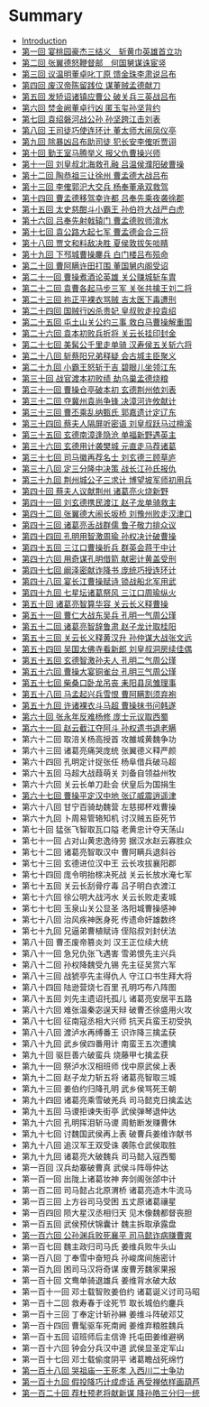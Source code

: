 # Summary

* [Introduction](README.md)
* [第一回 宴桃园豪杰三结义　斩黄巾英雄首立功](di_yi_hui_yan_tao_yuan_hao_jie_san_jie_yi_zhan_huang_jin_ying_xiong_shou_li_gong.md)
* [第二回 张翼德怒鞭督邮　何国舅谋诛宦竖](di_er_hui_zhang_yi_de_nu_bian_du_you_he_guo_jiu_mou_zhu_huan_shu.md)
* [第三回 议温明董卓叱丁原 馈金珠李肃说吕布](di_san_hui_yi_wen_ming_dong_zhuo_chi_ding_yuan_kui_jin_zhu_li_su_shuo_lv_bu.md)
* [第四回 废汉帝陈留践位 谋董贼孟德献刀](di_si_hui_fei_han_di_chen_liu_jian_wei_mou_dong_zei_meng_de_xian_dao.md)
* [第五回 发矫诏诸镇应曹公 破关兵三英战吕布](di_wu_hui_fa_jiao_zhao_zhu_zhen_ying_cao_gong_po_guan_bing_san_ying_zhan_lv_bu.md)
* [第六回 焚金阙董卓行凶 匿玉玺孙坚背约](di_liu_hui_fen_jin_que_dong_zhuo_xing_xiong_ni_yu_xi_sun_jian_bei_yue.md)
* [第七回 袁绍磐河战公孙 孙坚跨江击刘表](di_qi_hui_yuan_shao_pan_he_zhan_gong_sun_sun_jian_kua_jiang_ji_liu_biao.md)
* [第八回 王司徒巧使连环计 董太师大闹凤仪亭](di_ba_hui_wang_si_tu_qiao_shi_lian_huan_ji_dong_tai_shi_da_nao_feng_yi_ting.md)
* [第九回 除暴凶吕布助司徒 犯长安李傕听贾诩](di_jiu_hui_chu_bao_xiong_lv_bu_zhu_si_tu_fan_chang_an_li_jue_ting_jia_xu.md)
* [第十回 勤王室马腾举义 报父仇曹操兴师](di_shi_hui_qin_wang_shi_ma_teng_ju_yi_bao_fu_chou_cao_cao_xing_shi.md)
* [第十一回 刘皇叔北海救孔融 吕温侯濮阳破曹操](di_shi_yi_hui_liu_huang_shu_bei_hai_jiu_kong_rong_lv_wen_hou_pu_yang_po_cao_cao.md)
* [第十二回 陶恭祖三让徐州 曹孟德大战吕布](di_shi_er_hui_tao_gong_zu_san_rang_xu_zhou_cao_meng_de_da_zhan_lv_bu.md)
* [第十三回 李傕郭汜大交兵 杨奉董承双救驾](di_shi_san_hui_li_jue_guo_si_da_jiao_bing_yang_feng_dong_cheng_shuang_jiu_jia.md)
* [第十四回 曹孟德移驾幸许都 吕奉先乘夜袭徐郡](di_shi_si_hui_cao_meng_de_yi_jia_xing_xu_du_lv_feng_xian_cheng_ye_xi_xu_jun.md)
* [第十五回 太史慈酣斗小霸王 孙伯符大战严白虎](di_shi_wu_hui_tai_shi_ci_han_dou_xiao_ba_wang_sun_bo_fu_da_zhan_yan_bai_hu.md)
* [第十六回 吕奉先射戟辕门 曹孟德败师淯水](di_shi_liu_hui_lv_feng_xian_she_ji_yuan_men_cao_meng_de_bai_shi_yu_shui.md)
* [第十七回 袁公路大起七军 曹孟德会合三将](di_shi_qi_hui_yuan_gong_lu_da_qi_qi_jun_cao_meng_de_hui_he_san_jiang.md)
* [第十八回 贾文和料敌决胜 夏侯敦拔矢啖睛](di_shi_ba_hui_jia_wen_he_liao_di_jue_sheng_xia_hou_dun_ba_shi_dan_jing.md)
* [第十九回 下邳城曹操鏖兵 白门楼吕布殒命](di_shi_jiu_hui_xia_pei_cheng_cao_cao_ao_bing_bai_men_lou_lv_bu_yun_ming.md)
* [第二十回 曹阿瞒许田打围 董国舅内阁受诏](di_er_shi_hui_cao_a_man_xu_tian_da_wei_dong_guo_jiu_nei_ge_shou_zhao.md)
* [第二十一回 曹操煮酒论英雄 关公赚城斩车胄](di_er_shi_yi_hui_cao_cao_zhu_jiu_lun_ying_xiong_guan_gong_zhuan_cheng_zhan_che_zhou.md)
* [第二十二回 袁曹各起马步三军 关张共擒王刘二将](di_er_shi_er_hui_yuan_cao_ge_qi_ma_bu_san_jun_guan_zhang_gong_qin_wang_liu_er_jiang.md)
* [第二十三回 祢正平裸衣骂贼 吉太医下毒遭刑](di_er_shi_san_hui_mi_zheng_ping_luo_yi_ma_zei_ji_tai_yi_xia_du_zao_xing.md)
* [第二十四回 国贼行凶杀贵妃 皇叔败走投袁绍](di_er_shi_si_hui_guo_zei_xing_xiong_sha_gui_fei_huang_shu_bai_zou_tou_yuan_shao.md)
* [第二十五回  屯土山关公约三事 救白马曹操解重围](di_er_shi_wu_hui_tun_tu_shan_guan_gong_yue_san_shi_jiu_bai_ma_cao_cao_jie_zhong_wei.md)
* [第二十六回 袁本初败兵折将 关云长挂印封金](di_er_shi_liu_hui_yuan_ben_chu_bai_bing_zhe_jiang_guan_yun_chang_gua_yin_feng_jin.md)
* [第二十七回 美髯公千里走单骑 汉寿侯五关斩六将](di_er_shi_qi_hui_mei_ran_gong_qian_li_zou_dan_qi_han_shou_hou_wu_guan_zhan_liu_jiang.md)
* [第二十八回 斩蔡阳兄弟释疑 会古城主臣聚义](di_er_shi_ba_hui_zhan_cai_yang_xiong_di_shi_yi_hui_gu_cheng_zhu_chen_ju_yi.md)
* [第二十九回 小霸王怒斩于吉 碧眼儿坐领江东](di_er_shi_jiu_hui_xiao_ba_wang_nu_zhan_yu_ji_bi_yan_er_zuo_ling_jiang_dong.md)
* [第三十回 战官渡本初败绩 劫乌巢孟德烧粮](di_san_shi_hui_zhan_guan_du_ben_chu_bai_ji_jie_wu_chao_meng_de_shao_liang.md)
* [第三十一回 曹操仓亭破本初 玄德荆州依刘表](di_san_shi_yi_hui_cao_cao_cang_ting_po_ben_chu_xuan_de_jing_zhou_yi_liu_biao.md)
* [第三十二回 夺冀州袁尚争锋 决漳河许攸献计](di_san_shi_er_hui_duo_ji_zhou_yuan_shang_zheng_feng_jue_zhang_he_xu_you_xian_ji.md)
* [第三十三回 曹丕乘乱纳甄氏 郭嘉遗计定辽东](di_san_shi_san_hui_cao_pi_cheng_luan_na_zhen_shi_guo_jia_yi_ji_ding_liao_dong.md)
* [第三十四回 蔡夫人隔屏听密语 刘皇叔跃马过檀溪](di_san_shi_si_hui_cai_fu_ren_ge_ping_ting_mi_yu_liu_huang_shu_yue_ma_guo_tan_xi.md)
* [第三十五回 玄德南漳逢隐沧 单福新野遇英主](di_san_shi_wu_hui_xuan_de_nan_zhang_feng_yin_cang_dan_fu_xin_ye_yu_ying_zhu.md)
* [第三十六回 玄德用计袭樊城 元直走马荐诸葛](di_san_shi_liu_hui_xuan_de_yong_ji_xi_fan_cheng_yuan_zhi_zou_ma_jian_zhu_ge.md)
* [第三十七回 司马徽再荐名士 刘玄德三顾草庐](di_san_shi_qi_hui_si_ma_hui_zai_jian_ming_shi_liu_xuan_de_san_gu_cao_lu.md)
* [第三十八回 定三分隆中决策 战长江孙氏报仇](di_san_shi_ba_hui_ding_san_fen_long_zhong_jue_ce_zhan_chang_jiang_sun_shi_bao_chou.md)
* [第三十九回 荆州城公子三求计 博望坡军师初用兵](di_san_shi_jiu_hui_jing_zhou_cheng_gong_zi_san_qiu_ji_bo_wang_po_jun_shi_chu_yong_bing.md)
* [第四十回 蔡夫人议献荆州 诸葛亮火烧新野](di_si_shi_hui_cai_fu_ren_yi_xian_jing_zhou_zhu_ge_liang_huo_shao_xin_ye.md)
* [第四十一回 刘玄德携民渡江 赵子龙单骑救主](di_si_shi_yi_hui_liu_xuan_de_xi_min_du_jiang_zhao_zi_long_dan_qi_jiu_zhu.md)
* [第四十二回 张翼德大闹长坂桥 刘豫州败走汉津口](di_si_shi_er_hui_zhang_yi_de_da_nao_chang_ban_qiao_liu_yu_zhou_bai_zou_han_jin_kou.md)
* [第四十三回 诸葛亮舌战群儒 鲁子敬力排众议](di_si_shi_san_hui_zhu_ge_liang_she_zhan_qun_ru_lu_zi_jing_li_pai_zhong_yi.md)
* [第四十四回 孔明用智激周瑜 孙权决计破曹操](di_si_shi_si_hui_kong_ming_yong_zhi_ji_zhou_yu_sun_quan_jue_ji_po_cao_cao.md)
* [第四十五回 三江口曹操折兵 群英会蒋干中计](di_si_shi_wu_hui_san_jiang_kou_cao_cao_zhe_bing_qun_ying_hui_jiang_gan_zhong_ji.md)
* [第四十六回 用奇谋孔明借箭 献密计黄盖受刑](di_si_shi_liu_hui_yong_qi_mou_kong_ming_jie_jian_xian_mi_ji_huang_gai_shou_xing.md)
* [第四十七回 阚泽密献诈降书 庞统巧授连环计](di_si_shi_qi_hui_kan_ze_mi_xian_zha_jiang_shu_pang_tong_qiao_shou_lian_huan_ji.md)
* [第四十八回 宴长江曹操赋诗 锁战船北军用武](di_si_shi_ba_hui_yan_chang_jiang_cao_cao_fu_shi_suo_zhan_chuan_bei_jun_yong_wu.md)
* [第四十九回 七星坛诸葛祭风 三江口周瑜纵火](di_si_shi_jiu_hui_qi_xing_tan_zhu_ge_ji_feng_san_jiang_kou_zhou_yu_zong_huo.md)
* [第五十回 诸葛亮智算华容 关云长义释曹操](di_wu_shi_hui_zhu_ge_liang_zhi_suan_hua_rong_guan_yun_chang_yi_shi_cao_cao.md)
* [第五十一回 曹仁大战东吴兵 孔明一气周公瑾](di_wu_shi_yi_hui_cao_ren_da_zhan_dong_wu_bing_kong_ming_yi_qi_zhou_gong_jin.md)
* [第五十二回 诸葛亮智辞鲁肃 赵子龙计取桂阳](di_wu_shi_er_hui_zhu_ge_liang_zhi_ci_lu_su_zhao_zi_long_ji_qu_gui_yang.md)
* [第五十三回 关云长义释黄汉升 孙仲谋大战张文远](di_wu_shi_san_hui_guan_yun_chang_yi_shi_huang_han_sheng_sun_zhong_mou_da_zhan_zhang_wen_yuan.md)
* [第五十四回 吴国太佛寺看新郎 刘皇叔洞房续佳偶](di_wu_shi_si_hui_wu_guo_tai_fo_si_kan_xin_lang_liu_huang_shu_dong_fang_xu_jia_ou.md)
* [第五十五回 玄德智激孙夫人 孔明二气周公瑾](di_wu_shi_wu_hui_xuan_de_zhi_ji_sun_fu_ren_kong_ming_er_qi_zhou_gong_jin.md)
* [第五十六回 曹操大宴铜雀台 孔明三气周公瑾](di_wu_shi_liu_hui_cao_cao_da_yan_tong_que_tai_kong_ming_san_qi_zhou_gong_jin.md)
* [第五十七回 柴桑口卧龙吊丧 耒阳县凤雏理事](di_wu_shi_qi_hui_chai_sang_kou_wo_long_diao_sang_lei_yang_xian_feng_chu_li_shi.md)
* [第五十八回 马孟起兴兵雪恨 曹阿瞒割须弃袍](di_wu_shi_ba_hui_ma_meng_qi_xing_bing_xue_hen_cao_a_man_ge_xu_qi_pao.md)
* [第五十九回 许诸裸衣斗马超 曹操抹书问韩遂](di_wu_shi_jiu_hui_xu_zhu_luo_yi_dou_ma_chao_cao_cao_mo_shu_wen_han_sui.md)
* [第六十回 张永年反难杨修 庞士元议取西蜀](di_liu_shi_hui_zhang_yong_nian_fan_nan_yang_xiu_pang_shi_yuan_yi_qu_xi_shu.md)
* [第六十一回 赵云截江夺阿斗 孙权遗书退老瞒](di_liu_shi_yi_hui_zhao_yun_jie_jiang_duo_a_dou_sun_quan_yi_shu_tui_lao_man.md)
* 第六十二回 取涪关杨高授首 攻雒城黄魏争功
* 第六十三回 诸葛亮痛哭庞统 张翼德义释严颜
* 第六十四回 孔明定计捉张任 杨阜借兵破马超
* 第六十五回 马超大战葭萌关 刘备自领益州牧
* 第六十六回 关云长单刀赴会 伏皇后为国捐生
* [第六十七回 曹操平定汉中地 张辽威震逍遥津](di_liu_shi_qi_hui_cao_cao_ping_ding_han_zhong_di_zhang_liao_wei_zhen_xiao_yao_jin.md)
* 第六十八回 甘宁百骑劫魏营 左慈掷杯戏曹操
* 第六十九回 卜周易管辂知机 讨汉贼五臣死节
* 第七十回 猛张飞智取瓦口隘 老黄忠计夺天荡山
* 第七十一回 占对山黄忠逸待劳 据汉水赵云寡胜众
* 第七十二回 诸葛亮智取汉中 曹阿瞒兵退斜谷
* 第七十三回 玄德进位汉中王 云长攻拔襄阳郡
* 第七十四回 庞令明抬榇决死战 关云长放水淹七军
* 第七十五回 关云长刮骨疗毒 吕子明白衣渡江
* 第七十六回 徐公明大战沔水 关云长败走麦城
* 第七十七回 玉泉山关公显圣 洛阳城曹操感神
* 第七十八回 治风疾神医身死 传遗命奸雄数终
* 第七十九回 兄逼弟曹植赋诗 侄陷叔刘封伏法
* 第八十回 曹丕废帝篡炎刘 汉王正位续大统
* 第八十一回 急兄仇张飞遇害 雪弟恨先主兴兵
* 第八十二回 孙权降魏受九锡 先主征吴赏六军
* 第八十三回 战猇亭先主得仇人 守江口书生拜大将
* 第八十四回 陆逊营烧七百里 孔明巧布八阵图
* 第八十五回 刘先主遗诏托孤儿 诸葛亮安居平五路
* 第八十六回 难张温秦宓逞天辩 破曹丕徐盛用火攻
* 第八十七回 征南寇丞相大兴师 抗天兵蛮王初受执
* 第八十八回 渡泸水再缚番王 识诈降三擒孟获
* 第八十九回 武乡侯四番用计 南蛮王五次遭擒
* 第九十回 驱巨善六破蛮兵 烧藤甲七擒孟获
* 第九十一回 祭泸水汉相班师 伐中原武侯上表
* 第九十二回 赵子龙力斩五将 诸葛亮智取三城
* 第九十三回 姜伯约归降孔明 武乡侯骂死王朝
* 第九十四回 诸葛亮乘雪破羌兵 司马懿克日擒孟达
* 第九十五回 马谡拒谏失街亭 武侯弹琴退仲达
* 第九十六回 孔明挥泪斩马谡 周鲂断发赚曹休
* 第九十七回 讨魏国武侯再上表 破曹兵姜维诈献书
* 第九十八回 追汉军王双受诛 袭陈仓武侯取胜
* 第九十九回 诸葛亮大破魏兵 司马懿入寇西蜀
* 第一百回 汉兵劫寨破曹真 武侯斗阵辱仲达
* 第一百一回 出陇上诸葛妆神 奔剑阁张郃中计
* 第一百二回 司马懿占北原渭桥 诸葛亮造木牛流马
* 第一百三回 上方谷司马受困 五丈原诸葛禳星
* 第一百四回 陨大星汉丞相归天 见木像魏都督丧胆
* 第一百五回 武侯预伏锦囊计 魏主拆取承露盘
* [第一百六回 公孙渊兵败死襄平 司马懿诈病赚曹爽](di_yi_bai_liu_hui_gong_sun_yuan_bing_bai_si_xiang_ping_si_ma_yi_zha_bing_zhuan_cao_shuang.md)
* 第一百七回 魏主政归司马氏 姜维兵败牛头山
* 第一百八回 丁奉雪中奋短兵 孙峻席间施密计
* 第一百九回 困司马汉将奇谋 废曹芳魏家果报
* 第一百十回 文鸯单骑退雄兵 姜维背水破大敌
* 第一百十一回 邓士载智败姜伯约 诸葛诞义讨司马昭
* 第一百十二回 救寿春于诠死节 取长城伯约鏖兵
* 第一百十三回 丁奉定计斩孙綝 姜维斗阵破邓艾
* 第一百十四回 曹髦驱车死南阙 姜维弃粮胜魏兵
* 第一百十五回 诏班师后主信谗 托屯田姜维避祸
* 第一百十六回 钟会分兵汉中道 武侯显圣定军山
* 第一百十七回 邓士载偷度阴平 诸葛瞻战死绵竹
* [第一百十八回 哭祖庙一王死孝 入西川二士争功](di_yi_bai_shi_ba_hui_ku_zu_miao_yi_wang_si_xiao_ru_xi_chuan_er_shi_zheng_gong.md)
* [第一百十九回 假投降巧计成虚话 再受禅依样画葫芦](di_yi_bai_shi_jiu_hui_jia_tou_jiang_qiao_ji_cheng_xu_hua_zai_shou_shan_yi_yang_hua_hu_lu.md)
* [第一百二十回 荐杜预老将献新谋 降孙皓三分归一统](di_yi_bai_er_shi_hui_jian_du_yu_lao_jiang_xian_xin_mou_jiang_sun_hao_san_fen_gui_yi_tong.md)

